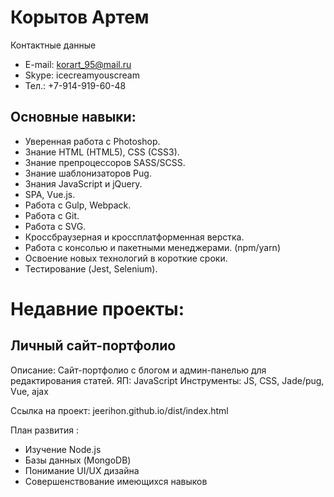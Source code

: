 # Корытов Артем
Контактные данные
* E-mail: korart_95@mail.ru
* Skype: icecreamyouscream
* Тел.: +7-914-919-60-48


## Основные навыки:

* Уверенная работа с Photoshop.
* Знание HTML (HTML5), CSS (CSS3).
* Знание препроцессоров SASS/SCSS.
* Знание шаблонизаторов Pug.
* Знания JavaScript и jQuery.
* SPA, Vue.js.
* Работа с Gulp, Webpack.
* Работа с Git.
* Работа с SVG.
* Кроссбраузерная и кроссплатформенная верстка.
* Работа с консолью и пакетными менеджерами. (npm/yarn)
* Освоение новых технологий в короткие сроки.
* Тестирование (Jest, Selenium).



# Недавние проекты:

## Личный сайт-портфолио

Описание:	Сайт-портфолио с блогом и админ-панелью для редактирования статей.
ЯП:	JavaScript
Инструменты: JS, CSS, Jade/pug, Vue, ajax

Ссылка на проект: jeerihon.github.io/dist/index.html



План развития :
* Изучение  Node.js
* Базы данных (MongoDB) 
* Понимание UI/UX дизайна
* Совершенствование имеющихся навыков


